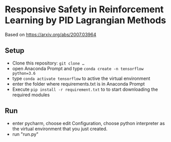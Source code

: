 # Responsive Safety in Reinforcement Learning by PID Lagrangian Methods
Based on https://arxiv.org/abs/2007.03964

## Setup

- Clone this repository: `git clone …`
- open Anaconda Prompt and type `conda create -n tensorflow python=3.6`
- type `conda activate tensorflow` to active the virtual environment
- enter the folder where requirements.txt is in Anaconda Prompt
- Execute `pip install -r requirement.txt` to to start downloading the required modules

## Run

- enter pycharm, choose edit Configuration, choose python interpreter as the virtual environment that you just created.
- run "run.py"

